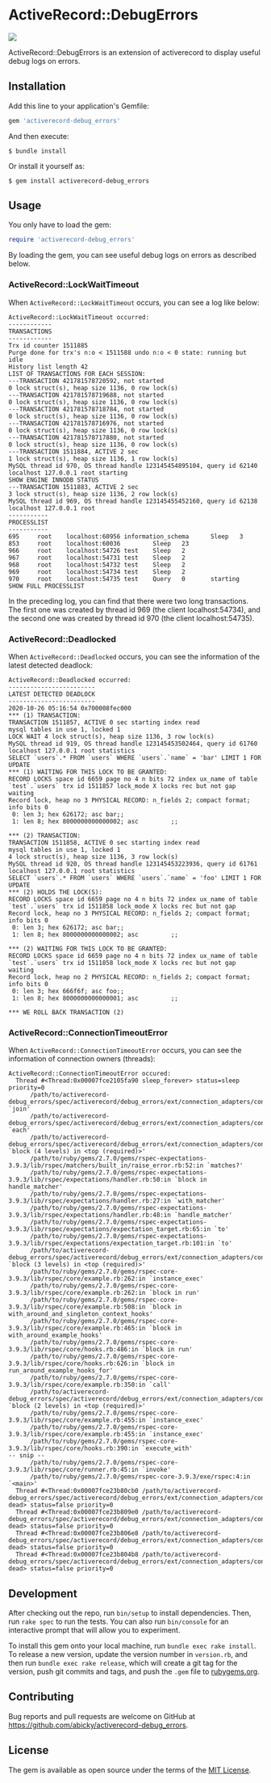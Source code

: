 # ActiveRecord::DebugErrors

![](https://github.com/abicky/activerecord-debug_errors/workflows/CI/badge.svg?branch=master)

ActiveRecord::DebugErrors is an extension of activerecord to display useful debug logs on errors.

## Installation

Add this line to your application's Gemfile:

```ruby
gem 'activerecord-debug_errors'
```

And then execute:

    $ bundle install

Or install it yourself as:

    $ gem install activerecord-debug_errors

## Usage

You only have to load the gem:

```ruby
require 'activerecord-debug_errors'
```

By loading the gem, you can see useful debug logs on errors as described below.

### ActiveRecord::LockWaitTimeout

When `ActiveRecord::LockWaitTimeout` occurs, you can see a log like below:

```
ActiveRecord::LockWaitTimeout occurred:
------------
TRANSACTIONS
------------
Trx id counter 1511885
Purge done for trx's n:o < 1511588 undo n:o < 0 state: running but idle
History list length 42
LIST OF TRANSACTIONS FOR EACH SESSION:
---TRANSACTION 421781578720592, not started
0 lock struct(s), heap size 1136, 0 row lock(s)
---TRANSACTION 421781578719688, not started
0 lock struct(s), heap size 1136, 0 row lock(s)
---TRANSACTION 421781578718784, not started
0 lock struct(s), heap size 1136, 0 row lock(s)
---TRANSACTION 421781578716976, not started
0 lock struct(s), heap size 1136, 0 row lock(s)
---TRANSACTION 421781578717880, not started
0 lock struct(s), heap size 1136, 0 row lock(s)
---TRANSACTION 1511884, ACTIVE 2 sec
1 lock struct(s), heap size 1136, 1 row lock(s)
MySQL thread id 970, OS thread handle 123145454895104, query id 62140 localhost 127.0.0.1 root starting
SHOW ENGINE INNODB STATUS
---TRANSACTION 1511883, ACTIVE 2 sec
3 lock struct(s), heap size 1136, 2 row lock(s)
MySQL thread id 969, OS thread handle 123145455452160, query id 62138 localhost 127.0.0.1 root
-----------
PROCESSLIST
-----------
695     root    localhost:60956 information_schema      Sleep   3
853     root    localhost:60036         Sleep   23
966     root    localhost:54726 test    Sleep   2
967     root    localhost:54731 test    Sleep   2
968     root    localhost:54732 test    Sleep   2
969     root    localhost:54734 test    Sleep   2
970     root    localhost:54735 test    Query   0       starting        SHOW FULL PROCESSLIST
```

In the preceding log, you can find that there were two long transactions. The first one was created by thread id 969 (the client localhost:54734), and the second one was created by thread id 970 (the client localhost:54735).


### ActiveRecord::Deadlocked

When `ActiveRecord::Deadlocked` occurs, you can see the information of the latest detected deadlock:

```
ActiveRecord::Deadlocked occurred:
------------------------
LATEST DETECTED DEADLOCK
------------------------
2020-10-26 05:16:54 0x700008fec000
*** (1) TRANSACTION:
TRANSACTION 1511857, ACTIVE 0 sec starting index read
mysql tables in use 1, locked 1
LOCK WAIT 4 lock struct(s), heap size 1136, 3 row lock(s)
MySQL thread id 919, OS thread handle 123145453502464, query id 61760 localhost 127.0.0.1 root statistics
SELECT `users`.* FROM `users` WHERE `users`.`name` = 'bar' LIMIT 1 FOR UPDATE
*** (1) WAITING FOR THIS LOCK TO BE GRANTED:
RECORD LOCKS space id 6659 page no 4 n bits 72 index ux_name of table `test`.`users` trx id 1511857 lock_mode X locks rec but not gap waiting
Record lock, heap no 3 PHYSICAL RECORD: n_fields 2; compact format; info bits 0
 0: len 3; hex 626172; asc bar;;
 1: len 8; hex 8000000000000002; asc         ;;

*** (2) TRANSACTION:
TRANSACTION 1511858, ACTIVE 0 sec starting index read
mysql tables in use 1, locked 1
4 lock struct(s), heap size 1136, 3 row lock(s)
MySQL thread id 920, OS thread handle 123145453223936, query id 61761 localhost 127.0.0.1 root statistics
SELECT `users`.* FROM `users` WHERE `users`.`name` = 'foo' LIMIT 1 FOR UPDATE
*** (2) HOLDS THE LOCK(S):
RECORD LOCKS space id 6659 page no 4 n bits 72 index ux_name of table `test`.`users` trx id 1511858 lock_mode X locks rec but not gap
Record lock, heap no 3 PHYSICAL RECORD: n_fields 2; compact format; info bits 0
 0: len 3; hex 626172; asc bar;;
 1: len 8; hex 8000000000000002; asc         ;;

*** (2) WAITING FOR THIS LOCK TO BE GRANTED:
RECORD LOCKS space id 6659 page no 4 n bits 72 index ux_name of table `test`.`users` trx id 1511858 lock_mode X locks rec but not gap waiting
Record lock, heap no 2 PHYSICAL RECORD: n_fields 2; compact format; info bits 0
 0: len 3; hex 666f6f; asc foo;;
 1: len 8; hex 8000000000000001; asc         ;;

*** WE ROLL BACK TRANSACTION (2)
```

### ActiveRecord::ConnectionTimeoutError

When `ActiveRecord::ConnectionTimeoutError` occurs, you can see the information of connection owners (threads):

```
ActiveRecord::ConnectionTimeoutError occured:
  Thread #<Thread:0x00007fce2105fa90 sleep_forever> status=sleep priority=0
      /path/to/activerecord-debug_errors/spec/activerecord/debug_errors/ext/connection_adapters/connection_pool_spec.rb:25:in `join'
      /path/to/activerecord-debug_errors/spec/activerecord/debug_errors/ext/connection_adapters/connection_pool_spec.rb:25:in `each'
      /path/to/activerecord-debug_errors/spec/activerecord/debug_errors/ext/connection_adapters/connection_pool_spec.rb:25:in `block (4 levels) in <top (required)>'
      /path/to/ruby/gems/2.7.0/gems/rspec-expectations-3.9.3/lib/rspec/matchers/built_in/raise_error.rb:52:in `matches?'
      /path/to/ruby/gems/2.7.0/gems/rspec-expectations-3.9.3/lib/rspec/expectations/handler.rb:50:in `block in handle_matcher'
      /path/to/ruby/gems/2.7.0/gems/rspec-expectations-3.9.3/lib/rspec/expectations/handler.rb:27:in `with_matcher'
      /path/to/ruby/gems/2.7.0/gems/rspec-expectations-3.9.3/lib/rspec/expectations/handler.rb:48:in `handle_matcher'
      /path/to/ruby/gems/2.7.0/gems/rspec-expectations-3.9.3/lib/rspec/expectations/expectation_target.rb:65:in `to'
      /path/to/ruby/gems/2.7.0/gems/rspec-expectations-3.9.3/lib/rspec/expectations/expectation_target.rb:101:in `to'
      /path/to/activerecord-debug_errors/spec/activerecord/debug_errors/ext/connection_adapters/connection_pool_spec.rb:20:in `block (3 levels) in <top (required)>'
      /path/to/ruby/gems/2.7.0/gems/rspec-core-3.9.3/lib/rspec/core/example.rb:262:in `instance_exec'
      /path/to/ruby/gems/2.7.0/gems/rspec-core-3.9.3/lib/rspec/core/example.rb:262:in `block in run'
      /path/to/ruby/gems/2.7.0/gems/rspec-core-3.9.3/lib/rspec/core/example.rb:508:in `block in with_around_and_singleton_context_hooks'
      /path/to/ruby/gems/2.7.0/gems/rspec-core-3.9.3/lib/rspec/core/example.rb:465:in `block in with_around_example_hooks'
      /path/to/ruby/gems/2.7.0/gems/rspec-core-3.9.3/lib/rspec/core/hooks.rb:486:in `block in run'
      /path/to/ruby/gems/2.7.0/gems/rspec-core-3.9.3/lib/rspec/core/hooks.rb:626:in `block in run_around_example_hooks_for'
      /path/to/ruby/gems/2.7.0/gems/rspec-core-3.9.3/lib/rspec/core/example.rb:350:in `call'
      /path/to/activerecord-debug_errors/spec/activerecord/debug_errors/ext/connection_adapters/connection_pool_spec.rb:13:in `block (2 levels) in <top (required)>'
      /path/to/ruby/gems/2.7.0/gems/rspec-core-3.9.3/lib/rspec/core/example.rb:455:in `instance_exec'
      /path/to/ruby/gems/2.7.0/gems/rspec-core-3.9.3/lib/rspec/core/example.rb:455:in `instance_exec'
      /path/to/ruby/gems/2.7.0/gems/rspec-core-3.9.3/lib/rspec/core/hooks.rb:390:in `execute_with'
-- snip --
      /path/to/ruby/gems/2.7.0/gems/rspec-core-3.9.3/lib/rspec/core/runner.rb:45:in `invoke'
      /path/to/ruby/gems/2.7.0/gems/rspec-core-3.9.3/exe/rspec:4:in `<main>'
  Thread #<Thread:0x00007fce23b80cb0 /path/to/activerecord-debug_errors/spec/activerecord/debug_errors/ext/connection_adapters/connection_pool_spec.rb:22 dead> status=false priority=0
  Thread #<Thread:0x00007fce23b809e0 /path/to/activerecord-debug_errors/spec/activerecord/debug_errors/ext/connection_adapters/connection_pool_spec.rb:22 dead> status=false priority=0
  Thread #<Thread:0x00007fce23b806e8 /path/to/activerecord-debug_errors/spec/activerecord/debug_errors/ext/connection_adapters/connection_pool_spec.rb:22 dead> status=false priority=0
  Thread #<Thread:0x00007fce23b804b8 /path/to/activerecord-debug_errors/spec/activerecord/debug_errors/ext/connection_adapters/connection_pool_spec.rb:22 dead> status=false priority=0
```


## Development

After checking out the repo, run `bin/setup` to install dependencies. Then, run `rake spec` to run the tests. You can also run `bin/console` for an interactive prompt that will allow you to experiment.

To install this gem onto your local machine, run `bundle exec rake install`. To release a new version, update the version number in `version.rb`, and then run `bundle exec rake release`, which will create a git tag for the version, push git commits and tags, and push the `.gem` file to [rubygems.org](https://rubygems.org).

## Contributing

Bug reports and pull requests are welcome on GitHub at https://github.com/abicky/activerecord-debug_errors.


## License

The gem is available as open source under the terms of the [MIT License](https://opensource.org/licenses/MIT).

